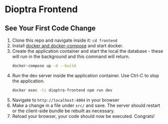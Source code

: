 # Dioptra Frontend

## See Your First Code Change

1. Clone this repo and navigate inside it: `cd frontend`
1. Install [docker and docker-compose](https://docs.docker.com/compose/install/) and start docker.
1. Create the application container and start the local the database - these will run in the background and this command will return.
    ```bash
    docker-compose up -d --build
    ```
1. Run the dev server inside the application container. Use Ctrl-C to stop the application.
    ```bash
    docker exec -ti dioptra-frontend npm run dev
    ```
1. Navigate to `http://localhost:4004` in your browser
1. Make a change in a file under `src/` and save. The server should restart or the client-side bundle be rebuilt as necessary.
2. Reload your browser, your code should now be executed. Congrats!
